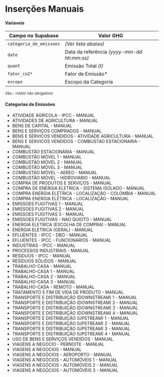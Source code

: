 # Inserções Manuais

#### Variaveis

Campo no Supabase|Valor GHG|
|---|---|
`categoria_de_emissoes`|_(Ver lista abaixo)_|
`date`|Data da referência _(yyyy-mm-dd hh:mm:ss)_|
`quant`|Emissão Total _(t)_|
`fator_co2*`|Fator de Emissão*|
`escopo`|Escopo da Categoria|

<sub><em>Obs.: *Valor não obrigatório</em></sub>

#### Categorias de Emissões

- ATIVIDADE AGRICOLA - IPCC - MANUAL
- ATIVIDADES DE AGRICULTURA - MANUAL
- BENS DE CAPITAL - MANUAL
- BENS E SERVIÇOS COMPRADOS - MANUAL
- BENS E SERVICOS VENDIDOS - ATIVIDADE AGRICULTURA - MANUAL
- BENS E SERVICOS VENDIDOS - COMBUSTAO ESTACIONARIA - MANUAL
- COMBUSTÃO ESTACIONÁRIA - MANUAL
- COMBUSTÃO MÓVEL 1 - MANUAL
- COMBUSTÃO MÓVEL 2 - MANUAL
- COMBUSTÃO MÓVEL 3 - MANUAL
- COMBUSTÃO MÓVEL - AEREO - MANUAL
- COMBUSTÃO MÓVEL - HIDROVIARIO - MANUAL
- COMPRA DE PRODUTOS E SERVIÇOS - MANUAL
- COMPRA DE ENERGIA ELETRICA - SISTEMA ISOLADO - MANUAL
- COMPRA ENERGIA ELÉTRICA - LOCALIZAÇÃO - COLOMBIA - MANUAL
- COMPRA ENERGIA ELÉTRICA - LOCALIZAÇÃO - MANUAL
- EMISSOES FUGITIVAS 1 - MANUAL
- EMISSOES FUGITIVAS 2 - MANUAL
- EMISSOES FUGITIVAS 3 - MANUAL
- EMISSOES FUGITIVAS - NAO QUIOTO - MANUAL
- ENERGIA ELETRICA (ESCOLHA DE COMPRA) - MANUAL
- ENERGIA ELETRICA (GERAL) - MANUAL
- EFLUENTES - IPCC - DBO - MANUAL
- EFLUENTES - IPCC - FUNCIONARIOS - MANUAL
- INDUSTRIAS - IPCC - MANUAL
- PROCESSOS INDUSTRIAIS - MANUAL
- RESIDUOS - IPCC - MANUAL
- RESÍDUOS SÓLIDOS - MANUAL
- TRABALHO-CASA - MANUAL
- TRABALHO-CASA 1 - MANUAL
- TRABALHO-CASA 2 - MANUAL
- TRABALHO-CASA 3 - MANUAL
- TRABALHO-CASA - REMOTO - MANUAL
- TRATAMENTO E FIM DE VIDA DE PRODUTO - MANUAL
- TRANSPORTE E DISTRIBUIÇÃO (DOWNSTREAM) 1 - MANUAL
- TRANSPORTE E DISTRIBUIÇÃO (DOWNSTREAM) 2 - MANUAL
- TRANSPORTE E DISTRIBUIÇÃO (DOWNSTREAM) 3 - MANUAL
- TRANSPORTE E DISTRIBUIÇÃO (DOWNSTREAM) 4 - MANUAL
- TRANSPORTE E DISTRIBUIÇÃO (UPSTREAM) 1 - MANUAL
- TRANSPORTE E DISTRIBUIÇÃO (UPSTREAM) 2 - MANUAL
- TRANSPORTE E DISTRIBUIÇÃO (UPSTREAM) 3 - MANUAL
- TRANSPORTE E DISTRIBUIÇÃO (UPSTREAM) 4 - MANUAL
- USO DE BENS E SERVIÇOS VENDIDOS - MANUAL
- VIAGENS A NEGOCIO - PERNOITE - MANUAL
- VIAGENS A NEGOCIOS - MANUAL
- VIAGENS A NEGÓCIOS - AEROPORTO - MANUAL
- VIAGENS A NEGÓCIOS - AUTOMÓVEIS 1 - MANUAL
- VIAGENS A NEGÓCIOS - AUTOMÓVEIS 2 - MANUAL
- VIAGENS A NEGÓCIOS - AUTOMÓVEIS 3 - MANUAL
